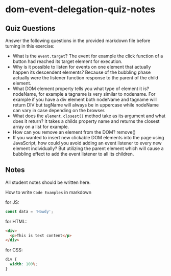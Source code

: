 # dom-event-delegation-quiz-notes

## Quiz Questions

Answer the following questions in the provided markdown file before turning in this exercise:

- What is the `event.target`?
  The event for example the click function of a button had reached its target element for execution.
- Why is it possible to listen for events on one element that actually happen its descendent elements?
  Because of the bubbling phase actually were the listener function response to the parent of the child element.
- What DOM element property tells you what type of element it is?
  nodeName, for example a tagname is very similar to nodename. For example if you have a div element both nodeName and tagname will return DIV but tagName will always be in uppercase while nodeName can vary in case depending on the browser.
- What does the `element.closest()` method take as its argument and what does it return?
  It takes a childs property name and returns the closest array on a list for example.
- How can you remove an element from the DOM?
  remove()
- If you wanted to insert new clickable DOM elements into the page using JavaScript, how could you avoid adding an event listener to every new element individually?
  But utilizing the parent element which will cause a bubbling effect to add the event listener to all its children.

## Notes

All student notes should be written here.

How to write `Code Examples` in markdown

for JS:

```javascript
const data = 'Howdy';
```

for HTML:

```html
<div>
  <p>This is text content</p>
</div>
```

for CSS:

```css
div {
  width: 100%;
}
```
